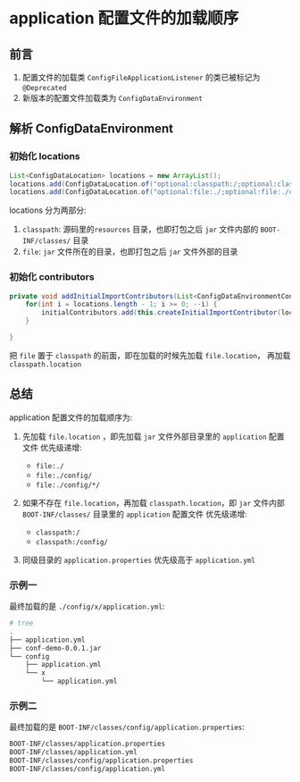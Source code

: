 # application 配置文件的加载顺序

## 前言

1. 配置文件的加载类 ```ConfigFileApplicationListener``` 的类已被标记为 ```@Deprecated```
2. 新版本的配置文件加载类为 ```ConfigDataEnvironment```

## 解析 ConfigDataEnvironment

### 初始化 locations

```java
List<ConfigDataLocation> locations = new ArrayList();
locations.add(ConfigDataLocation.of("optional:classpath:/;optional:classpath:/config/"));
locations.add(ConfigDataLocation.of("optional:file:./;optional:file:./config/;optional:file:./config/*/"));
```

locations 分为两部分:

1. ```classpath```: 源码里的```resources``` 目录，也即打包之后 ```jar``` 文件内部的 ```BOOT-INF/classes/``` 目录
2. ```file```: ```jar``` 文件所在的目录，也即打包之后 ```jar``` 文件外部的目录

### 初始化 contributors

```java
private void addInitialImportContributors(List<ConfigDataEnvironmentContributor> initialContributors, ConfigDataLocation[] locations) {
	for(int i = locations.length - 1; i >= 0; --i) {
		initialContributors.add(this.createInitialImportContributor(locations[i]));
	}

}
```

把 ```file``` 置于 ```classpath``` 的前面，即在加载的时候先加载 ```file.location```， 再加载 ```classpath.location```

## 总结

application 配置文件的加载顺序为:

1. 先加载 ```file.location``` ，即先加载 ```jar``` 文件外部目录里的 ```application``` 配置文件
   优先级递增:
      - ```file:./```
      - ```file:./config/```
      - ```file:./config/*/```

2. 如果不存在 ```file.location```，再加载 ```classpath.location```，即 ```jar``` 文件内部 ```BOOT-INF/classes/``` 目录里的 ```application``` 配置文件
   优先级递增:
      - ```classpath:/```
      - ```classpath:/config/```

3. 同级目录的 ```application.properties``` 优先级高于 ```application.yml```

### 示例一

最终加载的是 ```./config/x/application.yml```:

```bash
# tree
.
├── application.yml
├── conf-demo-0.0.1.jar
└── config
    ├── application.yml
    └── x
        └── application.yml
```

### 示例二

最终加载的是 ```BOOT-INF/classes/config/application.properties```:

```bash
BOOT-INF/classes/application.properties
BOOT-INF/classes/application.yml
BOOT-INF/classes/config/application.properties
BOOT-INF/classes/config/application.yml
```
